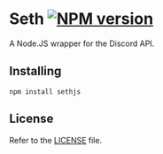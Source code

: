 Seth [![NPM version](https://img.shields.io/npm/v/sethjs.svg?style=flat-square&color=informational)](https://npmjs.com/package/sethjs)
===
A Node.JS wrapper for the Discord API.

Installing
---
```
npm install sethjs
```

License
-------

Refer to the [LICENSE](LICENSE) file.
